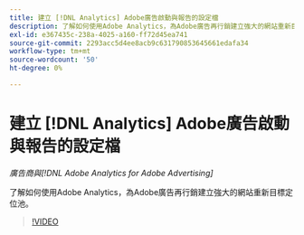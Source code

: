 ```yaml
---
title: 建立 [!DNL Analytics] Adobe廣告啟動與報告的設定檔
description: 了解如何使用Adobe Analytics，為Adobe廣告再行銷建立強大的網站重新目標定位池。
exl-id: e367435c-238a-4025-a160-ff72d45ea741
source-git-commit: 2293acc5d4ee8acb9c631790853645661edafa34
workflow-type: tm+mt
source-wordcount: '50'
ht-degree: 0%

---
```


# 建立 [!DNL Analytics] Adobe廣告啟動與報告的設定檔

*廣告商與[!DNL Adobe Analytics for Adobe Advertising]*

了解如何使用Adobe Analytics，為Adobe廣告再行銷建立強大的網站重新目標定位池。

>[!VIDEO](https://video.tv.adobe.com/v/33503)
